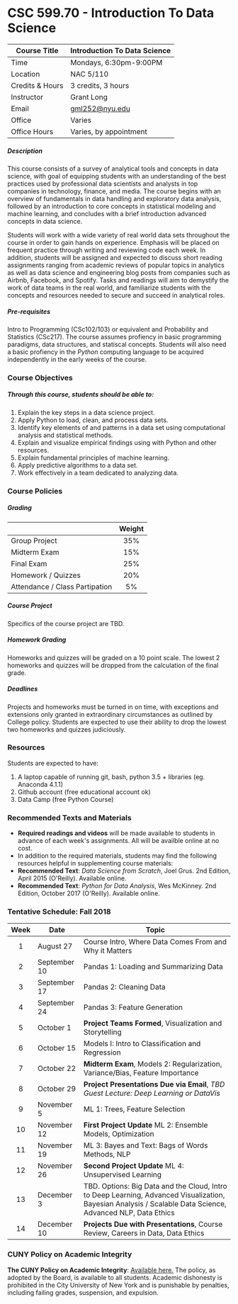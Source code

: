 # CSC 599.70 - Introduction To Data Science

| Course Title |Introduction To Data Science|
| --- | --- |
| Time | Mondays, 6:30pm-9:00PM|
| Location | NAC 5/110 |
| Credits & Hours | 3 credits, 3 hours |
| Instructor | Grant Long |
| Email | gml252@nyu.edu |
| Office | Varies |
| Office Hours | Varies, by appointment |

##### Description
This course consists of a survey of analytical tools and concepts in data science, with goal of equipping students with an understanding of the best practices used by professional data scientists and analysts in top companies in technology, finance, and media. The course begins with an overview of fundamentals in data handling and exploratory data analysis, followed by an introduction to core concepts in statistical modeling and machine learning, and concludes with a brief introduction advanced concepts in data science.

Students will work with a wide variety of real world data sets throughout the course in order to gain hands on experience. Emphasis will be placed on frequent practice through writing and reviewing code each week. In addition, students will be assigned and expected to discuss short reading assignments ranging from academic reviews of popular topics in analytics as well as data science and engineering blog posts from companies such as Airbnb, Facebook, and Spotify. Tasks and readings will aim to demystify the work of data teams in the real world, and familiarize students with the concepts and resources needed to secure and succeed in analytical roles.

##### Pre-requisites
Intro to Programming (CSc102/103) or equivalent and Probability and Statistics (CSc217). The course assumes profiency in basic programming paradigms, data structures, and statiscal concepts. Students will also need a basic profiency in the _Python_ computing language to be acquired independently in the early weeks of the course.

### Course Objectives

##### Through this course, students should be able to:
1.	Explain the key steps in a data science project.
2.	Apply Python to load, clean, and process data sets.
3.	Identify key elements of and patterns in a data set using computational analysis and statistical methods.
4.	Explain and visualize empirical findings using with Python and other resources.
5.	Explain fundamental principles of machine learning.
6.	Apply predictive algorithms to a data set.
7.	Work effectively in a team dedicated to analyzing data.

### Course Policies
##### Grading
|  | Weight |
| --- | :---: |
| Group Project | 35% |
| Midterm Exam | 15% |
| Final Exam | 25% |
| Homework / Quizzes | 20% |
| Attendance / Class Partipation | 5% |

##### Course Project
Specifics of the course project are TBD.

##### Homework Grading
Homeworks and quizzes will be graded on a 10 point scale. The lowest 2 homeworks and quizzes will be dropped from the calculation of the final grade.

##### Deadlines
Projects and homeworks must be turned in on time, with exceptions and extensions only granted in extraordinary circumstances as outlined by College policy. Students are expected to use their ability to drop the lowest two homeworks and quizzes judiciously.

### Resources
Students are expected to have:
1. A laptop capable of running git, bash, python 3.5 + libraries (eg. Anaconda 4.1.1)
2. Github account (free educational account ok)
3. Data Camp (free Python Course)

### Recommended Texts and Materials
* **Required readings and videos** will be made available to students in advance of each week's assignments. All will be availble online at no cost.
* In addition to the required materials, students may find the following resources helpful in supplementing course materials:
 * **Recommended Text**: *Data Science from Scratch*, Joel Grus. 2nd Edition, April 2015 (O'Reilly). Available online.
 * **Recommended Text**: *Python for Data Analysis*, Wes McKinney. 2nd Edition, October 2017 (O'Reilly). Available online.

### Tentative Schedule: Fall 2018
| Week | Date | Topic |
| :---: | --- | --- |
| 1 | August 27 | Course Intro, Where Data Comes From and Why it Matters |
| 2 | September 10 | Pandas 1: Loading and Summarizing Data |
| 3 | September 17 | Pandas 2: Cleaning Data |
| 4 | September 24 | Pandas 3: Feature Generation |
| 5 | October 1 | **Project Teams Formed**, Visualization and Storytelling |
| 6 | October 15 | Models I: Intro to Classification and Regression |
| 7 | October 22 | **Midterm Exam**, Models 2: Regularization, Variance/Bias, Feature Importance |
| 8 | October 29 | **Project Presentations Due via Email**, _TBD Guest Lecture: Deep Learning or DataVis_  |
| 9 | November 5 | ML 1: Trees, Feature Selection |
| 10 | November 12 | **First Project Update** ML 2: Ensemble Models, Optimization |
| 11 | November 19 | ML 3: Bayes and Text: Bags of Words Methods, NLP |
| 12 | November 26 | **Second Project Update** ML 4: Unsupervised Learning |
| 13 | December 3 | TBD. Options: Big Data and the Cloud, Intro to Deep Learning,	Advanced Visualization, Bayesian Analysis / Scalable Data Science, Advanced NLP, Data Ethics |
| 14 | December 10 | **Projects Due with Presentations**, Course Review, Careers in Data, Data Ethics ||

### CUNY Policy on Academic Integrity
**The CUNY Policy on Academic Integrity**: [Available here.](http://web.cuny.edu/academics/info-central/policies/academic-integrity.pdf) The policy, as adopted by the Board, is available to all students. Academic dishonesty is prohibited in the City University of New York and is punishable by penalties, including failing grades, suspension, and expulsion.
